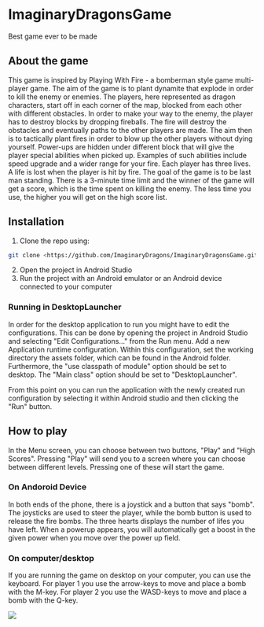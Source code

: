 # ImaginaryDragonsGame
Best game ever to be made


## About the game
This game is inspired by Playing With Fire - a bomberman style game multi-player game. The aim of the game is to plant dynamite that explode in order to kill the enemy or enemies. The players, here represented as dragon characters, start off in each corner of the map, blocked from each other with different obstacles. In order to make your way to the enemy, the player has to destroy blocks by dropping fireballs. The fire will destroy the obstacles and eventually paths to the other players are made. The aim then is to tactically plant fires in order to blow up the other players without dying yourself. Power-ups are hidden under different block that will give the player special abilities when picked up. Examples of such abilities include speed upgrade and a wider range for your fire. Each player has three lives. A life is lost when the player is hit by fire. The goal of the game is to be last man standing. There is a 3-minute time limit and the winner of the game will get a score, which is the time spent on killing the enemy. The less time you use, the higher you will get on the high score list.

## Installation
1. Clone the repo using:
 ```bash 
git clone <https://github.com/ImaginaryDragons/ImaginaryDragonsGame.git>
```
2. Open the project in Android Studio
3. Run the project with an Android emulator or an Android device connected to your computer

### Running in DesktopLauncher
In order for the desktop application to run you might have to edit the configurations. This can be done by opening the project in Android Studio and selecting "Edit Configurations..." from the Run menu. Add a new Application runtime configuration. Within this configuration, set the working directory the assets folder, which can be found in the Android folder. Furthermore, the "use classpath of module" option should be set to desktop. The "Main class" option should be set to "DesktopLauncher".

From this point on you can run the application with the newly created run configuration by selecting it within Android studio and then clicking the "Run" button.


## How to play
In the Menu screen, you can choose between two buttons, "Play" and "High Scores". Pressing "Play" will send you to a screen where you can choose between different levels. Pressing one of these will start the game.  

### On Andoroid Device
In both ends of the phone, there is a joystick and a button that says "bomb". The joysticks are used to steer the player, while the bomb button is used to release the fire bombs. The three hearts displays the number of lifes you have left. When a powerup appears, you will automatically get a boost in the given power when you move over the power up field.

### On computer/desktop
If you are running the game on desktop on your computer, you can use the keyboard. For player 1 you use the arrow-keys to move and place a bomb with the M-key. For player 2 you use the WASD-keys to move and place a bomb with the Q-key.

![](https://media.giphy.com/media/wxObcOKXjevYNYCUCf/giphy.gif)



